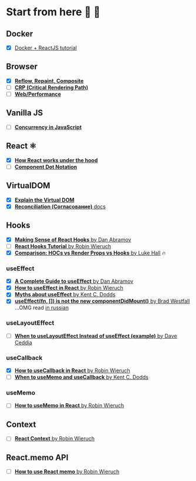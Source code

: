 # Start from here 🦊 🐾 

## Docker

- [x] [Docker + ReactJS tutorial](https://youtu.be/3xDAU5cvi5E)

## Browser

- [x] [**Reflow, Repaint, Composite**](https://rashidovr.medium.com/reflow-repaint-composite-%D1%87%D1%82%D0%BE-%D1%8D%D1%82%D0%BE-%D0%B8-%D0%BA%D0%B0%D0%BA-%D1%8D%D1%82%D0%BE-%D1%80%D0%B0%D0%B1%D0%BE%D1%82%D0%B0%D0%B5%D1%82-a777c5760295)
- [ ] [**CRP (Critical Rendering Path)**](https://developer.mozilla.org/ru/docs/Web/Performance/Critical_rendering_path)
- [ ] [**Web/Performance**](https://developer.mozilla.org/ru/docs/Web/Performance)

## Vanilla JS 

- [ ] [**Concurrency in JavaScript**](https://medium.com/@onejohi/concurrency-in-javascript-f5bb387708d8)

## React ⚛

- [x] [**How React works under the hood**](https://www.freecodecamp.org/news/react-under-the-hood/)
- [ ] [**Component Dot Notation**](https://skovy.dev/using-component-dot-notation-with-typescript-to-create-a-set-of-components/)

## VirtualDOM

- [x] [**Explain the Virtual DOM**](./virtualDOM/virtualDOM.md)
- [x] [**Reconciliation (Согласование)** docs](https://ru.reactjs.org/docs/reconciliation.html)

## Hooks

- [x] [**Making Sense of React Hooks** by Dan Abramov](https://medium.com/@dan_abramov/making-sense-of-react-hooks-fdbde8803889)
- [ ] [**React Hooks Tutorial** by Robin Wieruch](https://www.robinwieruch.de/react-hooks)
- [x] [**Comparison: HOCs vs Render Props vs Hooks** by Luke Hall](https://medium.com/simply/comparison-hocs-vs-render-props-vs-hooks-55f9ffcd5dc6) 🔥

### useEffect

- [x] [**A Complete Guide to useEffect** by Dan Abramov](https://overreacted.io/a-complete-guide-to-useeffect/)
- [x] [**How to useEffect in React** by Robin Wieruch](https://www.robinwieruch.de/react-useeffect-hook)
- [x] [**Myths about useEffect** by Kent C. Dodds](https://epicreact.dev/myths-about-useeffect/)
- [x] [**useEffect(fn, []) is not the new componentDidMount()** by Brad Westfall](https://reacttraining.com/blog/useEffect-is-not-the-new-componentDidMount/) ...OMG read [in russian](https://stasonmars.ru/javascript/useeffect-eto-ne-novyi-componentdidmount/)

### useLayoutEffect

- [ ] [**When to useLayoutEffect Instead of useEffect (example)** by Dave Ceddia](https://daveceddia.com/useeffect-vs-uselayouteffect/)

### useCallback

- [x] [**How to useCallback in React** by Robin Wieruch](https://www.robinwieruch.de/react-usecallback-hook)
- [ ] [**When to useMemo and useCallback** by Kent C. Dodds](https://kentcdodds.com/blog/usememo-and-usecallback)

### useMemo

- [ ] [**How to useMemo in React** by Robin Wieruch](https://www.robinwieruch.de/react-usememo-hook)

## Context

- [ ] [**React Context** by Robin Wieruch](https://www.robinwieruch.de/react-context)

## React.memo API

- [ ] [**How to use React memo** by Robin Wieruch](https://www.robinwieruch.de/react-memo)


